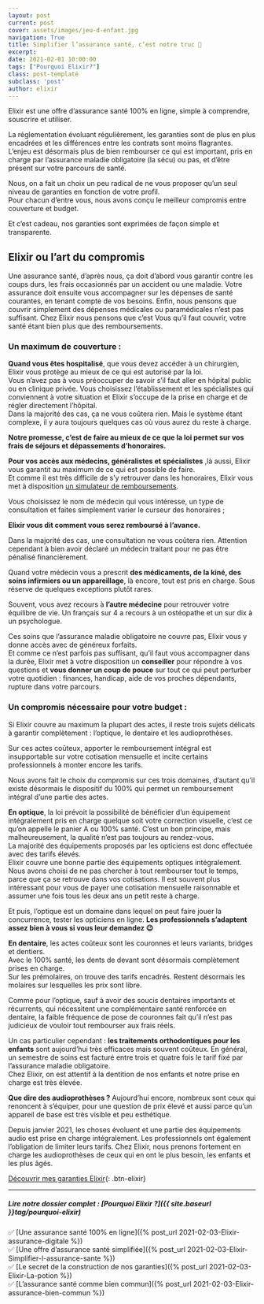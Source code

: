 ```yaml
---
layout: post
current: post
cover: assets/images/jeu-d-enfant.jpg
navigation: True
title: Simplifier l’assurance santé, c’est notre truc 🤗
excerpt:
date: 2021-02-01 10:00:00
tags: ["Pourquoi Elixir?"]
class: post-template
subclass: 'post'
author: elixir
---
```


Elixir est une offre d’assurance santé 100% en ligne, simple à comprendre, souscrire et utiliser.

La réglementation évoluant régulièrement, les garanties sont de plus en plus encadrées et les différences entre les contrats sont moins flagrantes. L’enjeu est désormais plus de bien rembourser ce qui est important, pris en charge par l’assurance maladie obligatoire (la sécu) ou pas, et d’être présent sur votre parcours de santé.  

Nous, on a fait un choix un peu radical de ne vous proposer qu’un seul niveau de garanties en fonction de votre profil.   
Pour chacun d’entre vous, nous avons conçu le meilleur compromis entre couverture et budget. 

Et c’est cadeau, nos garanties sont exprimées de façon simple et transparente.

## Elixir ou l’art du compromis

Une assurance santé, d’après nous, ça doit d’abord vous garantir contre les coups durs, les frais occasionnés par un accident ou une maladie. 
Votre assurance doit ensuite vous accompagner sur les dépenses de santé courantes, en tenant compte de vos besoins.
Enfin, nous pensons que couvrir simplement des dépenses médicales ou paramédicales n’est pas suffisant. Chez Elixir nous pensons que c’est Vous qu’il faut couvrir, votre santé étant bien plus que des remboursements.

### Un maximum de couverture :

**Quand vous êtes hospitalisé**, que vous devez accéder à un chirurgien, Elixir vous protège au mieux de ce qui est autorisé par la loi.   
Vous n’avez pas à vous préoccuper de savoir s’il faut aller en hôpital public ou en clinique privée. Vous choisissez l’établissement et les spécialistes qui conviennent à votre situation et Elixir s’occupe de la prise en charge et de régler directement l’hôpital.  
Dans la majorité des cas, ça ne vous coûtera rien. Mais le système étant complexe, il y aura toujours quelques cas où vous aurez du reste à charge.   

**Notre promesse, c’est de faire au mieux de ce que la loi permet sur vos frais de séjours et dépassements d’honoraires.**

**Pour vos accès aux médecins, généralistes et spécialistes** ,là aussi, Elixir vous garantit au maximum de ce qui est possible de faire.  
Et comme il est très difficile de s’y retrouver dans les honoraires, Elixir vous met à disposition [un simulateur de remboursements](https://elixir-sante.fr/simulateur).

Vous choisissez le nom de médecin qui vous intéresse, un type de consultation et faites simplement varier le curseur des honoraires ;   

**Elixir vous dit comment vous serez remboursé à l’avance.**

Dans la majorité des cas, une consultation ne vous coûtera rien. Attention cependant à bien avoir déclaré un médecin traitant pour ne pas être pénalisé financièrement.

Quand votre médecin vous a prescrit **des médicaments, de la kiné, des soins infirmiers ou un appareillage**, là encore, tout est pris en charge. Sous réserve de quelques exceptions plutôt rares.  

Souvent, vous avez recours à **l’autre médecine** pour retrouver votre équilibre de vie. Un français sur 4 a recours à un ostéopathe et un sur dix à un psychologue.  

Ces soins que l’assurance maladie obligatoire ne couvre pas, Elixir vous y donne accès avec de généreux forfaits.  
Et comme ce n’est parfois pas suffisant, qu’il faut vous accompagner dans la durée, Elixir met à votre disposition un **conseiller** pour répondre à vos questions et **vous donner un coup de pouce** sur tout ce qui peut perturber votre quotidien : finances, handicap, aide de vos proches dépendants, rupture dans votre parcours.

### Un compromis nécessaire pour votre budget :

Si Elixir couvre au maximum la plupart des actes, il reste trois sujets délicats à garantir complètement :  l’optique, le dentaire et les audioprothèses.

Sur ces actes coûteux, apporter le remboursement intégral est insupportable sur votre cotisation mensuelle et incite certains professionnels à monter encore les tarifs.

Nous avons fait le choix du compromis sur ces trois domaines, d’autant qu’il existe désormais le dispositif du 100% qui permet un remboursement intégral d’une partie des actes.

**En optique**, la loi prévoit la possibilité de bénéficier d’un équipement intégralement pris en charge quelque soit votre correction visuelle, c’est ce qu’on appelle le panier A ou 100% santé. C’est un bon principe, mais malheureusement, la qualité n’est pas toujours au rendez-vous.  
La majorité des équipements proposés par les opticiens est donc effectuée avec des tarifs élevés.   
Elixir couvre une bonne partie des équipements optiques intégralement. Nous avons choisi de ne pas chercher à tout rembourser tout le temps, parce que ça se retrouve dans vos cotisations. Il est souvent plus intéressant pour vous de payer une cotisation mensuelle raisonnable et assumer une fois tous les deux ans un petit reste à charge.  

Et puis, l’optique est un domaine dans lequel on peut faire jouer la concurrence, tester les opticiens en ligne. 
**Les professionnels s’adaptent assez bien à vous si vous leur demandez 😉**


**En dentaire**, les actes coûteux sont les couronnes et leurs variants, bridges et dentiers.   
Avec le 100% santé, les dents de devant sont désormais complètement prises en charge.  
Sur les prémolaires, on trouve des tarifs encadrés. Restent désormais les molaires sur lesquelles les prix sont libre.  

Comme pour l’optique, sauf à avoir des soucis dentaires importants et récurrents, qui nécessitent une complémentaire santé renforcée en dentaire, la faible fréquence de pose de couronnes fait qu’il n’est pas judicieux de vouloir tout rembourser aux frais réels.  

Un cas particulier cependant : **les traitements orthodontiques pour les enfants** sont aujourd’hui très efficaces mais souvent coûteux. En général, un semestre de soins est facturé entre trois et quatre fois le tarif fixé par l’assurance maladie obligatoire.  
Chez Elixir, on est attentif à la dentition de nos enfants et notre prise en charge est très élevée.

**Que dire des audioprothèses ?** Aujourd’hui encore, nombreux sont ceux qui renoncent à s’équiper, pour une question de prix élevé et aussi parce qu’un appareil de base est très visible et peu esthétique.   

Depuis janvier 2021, les choses évoluent et une partie des équipements audio est prise en charge intégralement. Les professionnels ont également l’obligation de limiter leurs tarifs. Chez Elixir, nous prenons fortement en charge les audioprothèses de ceux qui en ont le plus besoin, les enfants et les plus âgés. 

[Découvrir mes garanties Elixir](https://elixir-sante.fr/garanties/){: .btn-elixir}

---

##### Lire notre dossier complet : [Pourquoi Elixir ?]({{ site.baseurl }}tag/pourquoi-elixir)

✅ [Une assurance santé 100% en ligne]({% post_url 2021-02-03-Elixir-assurance-digitale %})  
✅ [Une offre d’assurance santé simplifiée]({% post_url 2021-02-03-Elixir-Simplifier-l-assurance-sante %})  
✅ [Le secret de la construction de nos garanties]({% post_url 2021-02-03-Elixir-La-potion %})  
✅ [L’assurance santé comme bien commun]({% post_url 2021-02-03-Elixir-assurance-bien-commun %})  
